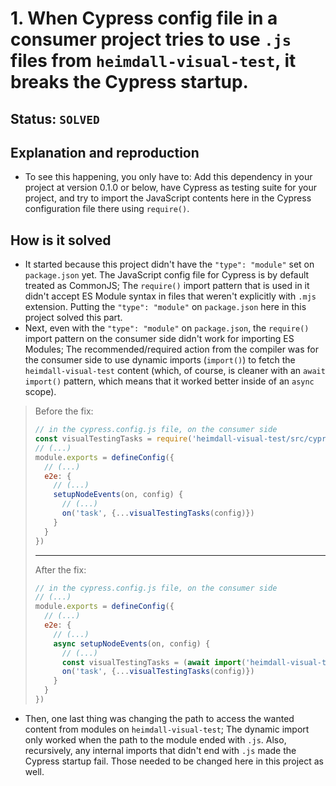 # 1. When Cypress config file in a consumer project tries to use `.js` files from `heimdall-visual-test`, it breaks the Cypress startup.

## Status: `SOLVED`

## Explanation and reproduction
- To see this happening, you only have to: Add this dependency in your project at version 0.1.0 or below, have Cypress as testing suite for your project, and try to import the JavaScript contents here in the Cypress configuration file there using `require()`.

## How is it solved
- It started because this project didn't have the `"type": "module"` set on `package.json` yet. The JavaScript config file for Cypress is by default treated as CommonJS; The `require()` import pattern that is used in it didn't accept ES Module syntax in files that weren't explicitly with `.mjs` extension. Putting the `"type": "module"` on `package.json` here in this project solved this part.
- Next, even with the `"type": "module"` on `package.json`, the `require()` import pattern on the consumer side didn't work for importing ES Modules; The recommended/required action from the compiler was for the consumer side to use dynamic imports (`import()`) to fetch the `heimdall-visual-test` content (which, of course, is cleaner with an `await import()` pattern, which means that it worked better inside of an `async` scope).
> Before the fix:
> ```js
> // in the cypress.config.js file, on the consumer side
> const visualTestingTasks = require('heimdall-visual-test/src/cypress/taskHandlers')
> // (...)
> module.exports = defineConfig({
>   // (...)
>   e2e: {
>     // (...)
>     setupNodeEvents(on, config) {
>       // (...)
>       on('task', {...visualTestingTasks(config)})
>     }
>   }
> })
> ```
> ---
> After the fix:
> ```js
> // in the cypress.config.js file, on the consumer side
> // (...)
> module.exports = defineConfig({
>   // (...)
>   e2e: {
>     // (...)
>     async setupNodeEvents(on, config) {
>       // (...)
>       const visualTestingTasks = (await import('heimdall-visual-test/src/cypress/taskHandlers')).default
>       on('task', {...visualTestingTasks(config)})
>     }
>   }
> })
> ```
- Then, one last thing was changing the path to access the wanted content from modules on `heimdall-visual-test`; The dynamic import only worked when the path to the module ended with `.js`. Also, recursively, any internal imports that didn't end with `.js` made the Cypress startup fail. Those needed to be changed here in this project as well.
